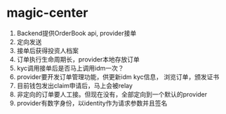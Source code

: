 # magic-center
 1. Backend提供OrderBook api, provider接单
 2. 定向发送
 3. 接单后获得投资人档案
 4. 订单执行生命周期长，provider本地存放订单
 5. kyc调用接单后是否马上调用idm一次？
 6. provider要开发订单管理功能，供更新idm kyc信息， 浏览订单，颁发证书
 7. 目前钱包发出claim申请后，马上会被relay
 8. 非定向的订单要人工接。但现在没有，全部定向到一个默认的provider
 9. provider有数字身份，以identity作为请求参数并且签名



